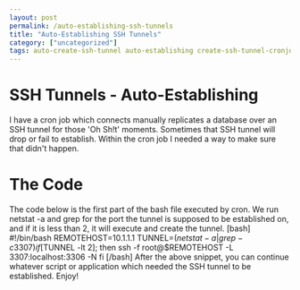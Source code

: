 ```yaml
---
layout: post
permalink: /auto-establishing-ssh-tunnels
title: "Auto-Establishing SSH Tunnels"
category: ["uncategorized"]
tags: auto-create-ssh-tunnel auto-establishing create-ssh-tunnel-cronjob cron ssh-2 ssh-tunnel ssh2 tunnel
---
```

# SSH Tunnels - Auto-Establishing
I have a cron job which connects manually replicates a database over an SSH tunnel for those 'Oh Sh!t' moments. Sometimes that SSH tunnel will drop or fail to establish. Within the cron job I needed a way to make sure that didn't happen.
# The Code
The code below is the first part of the bash file executed by cron. We run netstat -a and grep for the port the tunnel is supposed to be established on, and if it is less than 2, it will execute and create the tunnel. [bash] #!/bin/bash REMOTEHOST=10.1.1.1 TUNNEL=$(netstat -a | grep -c 3307) if [$TUNNEL -lt 2]; then ssh -f root@$REMOTEHOST -L 3307:localhost:3306 -N fi [/bash] After the above snippet, you can continue whatever script or application which needed the SSH tunnel to be established. Enjoy!